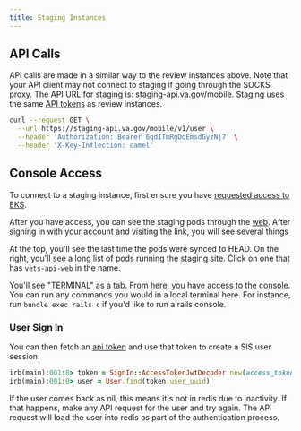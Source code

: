 ```yaml
---
title: Staging Instances
---
```


## API Calls

API calls are made in a similar way to the review instances above. Note that your API client may not connect to staging if going through the SOCKS proxy. The API URL for staging is: staging-api.va.gov/mobile. Staging uses the same [API tokens](./ApiTokens.md#fetching-api-tokens) as review instances.

```bash
curl --request GET \
  --url https://staging-api.va.gov/mobile/v1/user \
  --header 'Authorization: Bearer 6qdITmRgDqEmsdGyzNj7' \
  --header 'X-Key-Inflection: camel'
```

## Console Access

To connect to a staging instance, first ensure you have [requested access to EKS](https://github.com/department-of-veterans-affairs/va.gov-team/issues/new?assignees=&labels=external-request%2Cplatform-tech-team-support%2Cops-access-request&projects=&template=vetsapi-argo-terminal-access.yaml&title=Vets-api+terminal+access+for+%5Bindividual%5D).

After you have access, you can see the staging pods through the [web](https://argocd.vfs.va.gov/applications/vets-api-staging?resource=). After signing in with your account and visiting the link, you will see several things

At the top, you'll see the last time the pods were synced to HEAD. On the right, you'll see a long list of pods running the staging site. Click on one that has `vets-api-web` in the name.

You'll see "TERMINAL" as a tab. From here, you have access to the console. You can run any commands you would in a local terminal here. For instance, run `bundle exec rails c` if you'd like to run a rails console.

### User Sign In

You can then fetch an [api token](ApiTokens.md#fetching-api-tokens) and use that token to create a SIS user session:


```ruby
irb(main):001:0> token = SignIn::AccessTokenJwtDecoder.new(access_token_jwt: 'crazylongsistoken').perform(with_validation: true)
irb(main):001:0> user = User.find(token.user_uuid)
```

If the user comes back as nil, this means it's not in redis due to inactivity. If that happens, make any API request for the user and try again. The API request will load the user into redis as part of the authentication process.

